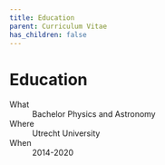 ```yaml
---
title: Education
parent: Curriculum Vitae
has_children: false
---
```


# Education

<dl>
  <dt>What</dt>
  <dd>Bachelor Physics and Astronomy</dd>
  <dt>Where</dt>
  <dd>Utrecht University</dd>
  <dt>When</dt>
  <dd>2014-2020</dd>
</dl>

